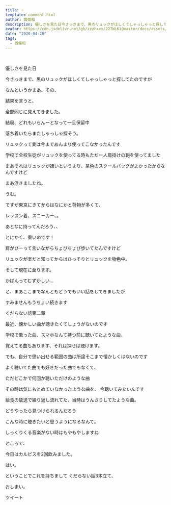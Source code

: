 ```yaml
---
title: ┅
template: comment.html
author: 西條和
description: 優しさを見た日今さっきまで、黒のリュックがほしくてしゃっしゃっと探してたのですがなんというかまあ、その、結果を言うと、全部...
avatar: https://cdn.jsdelivr.net/gh/zzzhxxx/227WiKi@master/docs/assets/photo/avatar/nagomi.jpg
date: "2020-04-28"
tags:
  - 西條和
---
```




  ﻿











優しさを見た日





















今さっきまで、黒のリュックがほしくてしゃっしゃっと探してたのですが






なんというかまあ、その、





















結果を言うと、










全部同じに見えてきました。

















結局、どれもいらんーとなって一旦保留中















落ち着いたらまたしゃっしゃ探そう。












リュックって実は今まであんまり使ってこなかったんです















学校で全校生徒がリュックを使ってる時もただ一人肩掛けの鞄を使ってました












まあそれはリュックが嫌いというより、茶色のスクールバッグがよかったからなんですけど








まあ浮きましたね。



うむ。










ですが東京にきてからはなにかと荷物が多くて、







レッスン着、スニーカー、。


あとなに持ってんだろう、、








とにかく、重いのです！








肩がひーって言いながらちょびちょび歩いてたんですけど





リュックが楽だと知ってからはひっそりとリュックを物色中。








そして現在に至ります。











かばんってむずかしい…





















と、まあここまでなんともどうでもいい話をしてきましたが









すみませんもうちょい続きます






















くだらない話第二章





最近、懐かしい曲が聴きたくてしょうがないのです














学校で歌った曲、スマホなんて持つ前に聴いてたような曲。











覚えてる曲もあります、それは探せば聴けます。




でも、自分で思い出せる範囲の曲は所詮そこまで懐かしくはないのです













よく聴いてた曲でも好きだった曲でもなくて、


ただどこかで何回か聴いただけのような曲








その時は気にもとめていなかったような曲を、
今聴いてみたいんです












給食の放送で繰り返し流れてた、当時はうんざりしてたような曲。














どうやったら見つけられるんだろう













こんな時に聴きたいと思うようになるなんて。













しっくりくる音楽がない時はもやもやしますね













ところで、









今日はカルピスを2回飲みました。








はい。














ということでこれを持ちまして
くだらない話3本立て、

おしまい。


ツイート



